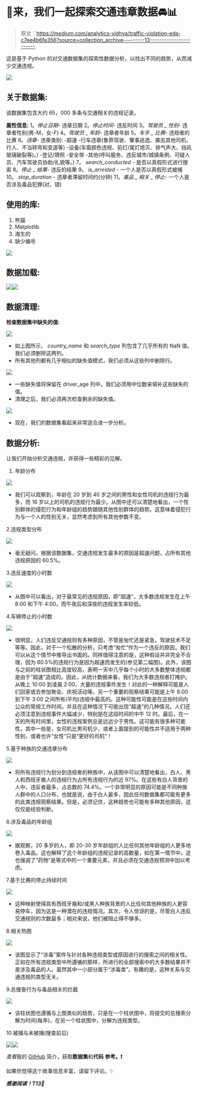# 🚦来，我们一起探索交通违章数据🚘📊

> 原文：<https://medium.com/analytics-vidhya/traffic-violation-eda-c7ee4b6fe356?source=collection_archive---------13----------------------->

这是基于 Python 的对交通数据集的探索性数据分析，以找出不同的趋势，从而减少交通违规。

![](img/0cd0ee4a33a8bfa0223b5fa0da7ad95b.png)

## 关于数据集:

该数据集包含大约 65，000 多条与交通相关的违规记录。

**属性信息:**
1。*停止日期-* 违章日期
2。*停止时间-* 违反时间
3。*驾驶员 _ 性别-* 违章者性别(男-M，女-F)
4。*驾驶员 _ 年龄-* 违章者年龄
5。*车手 _ 比赛-* 违规者的比赛
6。*违章-* 违章类别:
-超速
-行车违章(鲁莽驾驶、肇事逃逸、袭击其他司机、行人、不当转弯和变道等)
-设备(车窗颜色违规、前灯/尾灯熄灭、排气声大、挡风玻璃破裂等)。)
-登记/牌照
-安全带
-其他(呼叫服务、违反城市/城镇条例、可疑人员、汽车驾驶员协助/礼貌等。)
7。 *search_conducted -* 是否以真假形式进行搜索
8。*停止 _ 结果-* 违反的结果
9。 *is_arrested -* 一个人是否以真假形式被捕
10。 *stop_duration -* 违章者滞留时间约(分钟)
11。*毒品 _ 相关 _ 停止-* 一个人是否涉及毒品犯罪(对，错)

## **使用的库:**

1.  熊猫
2.  Matplotlib
3.  海生的
4.  缺少编号

![](img/01073d40b6490e5c8960398530cf7d7e.png)

## **数据加载:**

![](img/068260cc41a712e8ec8469975dd67aa4.png)![](img/b4739aa0c5eb189870ed6d231cddd4e0.png)

## **数据清理:**

**检查数据集中缺失的值:**

![](img/33d956be9b63d2932aaa12c0409546a7.png)

*   如上图所示， *country_name* 和 *search_type* 列包含了几乎所有的 NaN 值。我们必须删除这两列。
*   所有其他列都有几乎相似的缺失值模式，我们必须从这些列中删除行。

![](img/69a0f32b17307edf1c657df0f3b3d829.png)

*   一些缺失值将保留在 driver_age 列中。我们必须用中位数来填补这些缺失的值。
*   清理之后，我们必须再次检查剩余的缺失值。

![](img/d222bc7312b98b0e6cd8a38a1f370a15.png)

*   现在，我们的数据集看起来非常适合进一步分析。

## 数据分析:

让我们开始分析交通违规，并获得一些精彩的见解。

1.  年龄分布

![](img/a114ea2e1817b1f27470b439ff63ff5f.png)

*   我们可以观察到，年龄在 20 岁到 40 岁之间的男性和女性司机的违规行为最多，而 16 岁以上的司机的违规行为最少。从图中还可以清楚地看出，一个性别群体的侵犯行为和年龄组的趋势跟随其他性别群体的趋势。这意味着侵犯行为与一个人的性别无关，显然考虑到所有其他参数不变。

2.违规类型分布

![](img/ca9f0c6b520d452a051dc247304ec33e.png)

*   毫无疑问，根据该数据集，交通违规发生最多的原因是超速问题，占所有其他违规原因的 60.5%。

3.违反速度的小时数

![](img/ea084ce74b0c8f99aa553aceab40db8d.png)

*   从图中可以看出，对于最常见的违规原因，即“超速”，大多数违规发生在上午 8:00 和下午 4:00，而午夜后和深夜的违规发生率较低。

4.车辆停止的小时数

![](img/697a0680c3bf102461682c2498f7a9e0.png)

*   很明显，人们违反交通规则有多种原因，不管是匆忙还是紧急，驾驶技术不足等等。因此，对于一个松散的分析，只考虑“匆忙”作为一个违反的原因，我们可以从这个情节中推导出书面的。同样值得注意的是，这种假设并非完全不合理，因为 60.5%的违规行为是因为超速而发生的(参见第二幅图)。此外，该图与之前的柱状图相比高度较高，表明一天中几乎每个小时的大多数整体违规都是由于“超速”造成的。因此，从统计数据来看，我们为大多数违规者打掩护。从晚上 10:00 到凌晨 2:00，大量的违规事件发生！对此的一种解释可能是人们回家或去参加聚会、庆祝活动等。另一个重要的观察结果可能是上午 8:00 到下午 3:00 之间所有(平均)违规中最高的。这种可能性可能是在这些时间内公众的常规工作时间，并且在这种情况下可能出现“超速”的几种情况。人们还必须注意到违规事件大幅减少，特别是在这段时间的中午 12 时。最后，在一天的所有时间里，女性的违规案例总是远远少于男性。这可能有很多种可能性，其中一些是，女司机比男司机少，或者上面提到的可能性并不适用于两种性别，或者也许“女性”只是“更好的司机”！

5.基于种族的交通违章分布

![](img/e0f2e8f49f38acc1bfd4af0308a3e5fd.png)

*   将所有违规行为划分到违规者的种族中，从该图中可以清楚地看出，白人、黑人和西班牙裔人的违规行为占所有违规行为的近 97%。在这些有白人背景的人中，违反者最多，占总数的 74.4%。一个非常明显的原因可能是不同种族人群中的人口分布，也就是说，由于白人最多，因此任何数据集都可能有更多的此类违规观察结果。但是，必须记住，这种趋势也可能有多种其他原因，这仅仅是经验判断。

6.涉及毒品的年龄组

![](img/708fca527857c4a51bc81b9b95a0d94d.png)

*   据观察，20 多岁的人，即 20-30 岁年龄组的人比任何其他年龄组的人更多地卷入毒品。这也解释了这个年龄组的违规记录的高数量，如在第一情节中。这也强调了“药物”是等式中的一个重要元素，并且必须在交通违规预测中加以考虑。

7.基于比赛的停止持续时间

![](img/e60bb700c919764e2d9b4bb4d0b602d3.png)

*   这种映射使得具有西班牙裔和/或黑人种族背景的人比任何其他种族的人更容易停车，因为这是一种潜在的违规情况。其次，令人惊讶的是，尽管白人违反交通规则的次数最多；相对来说，他们被阻止得不够多。

8.相关热图

![](img/b523d3c79e232adda4c28a9e4d5c6516.png)

*   该图显示了“涉毒”案件与针对各种违规类型或原因进行的搜索之间的相关性。正如在所有违规类型中所遵循的那样，所进行的全部搜索中的大多数结果并不是涉及毒品的人。虽然其中一小部分属于“涉毒类”。有趣的是，这种关系与交通违规的类型无关。

9.总搜查行为与毒品相关的拦截

![](img/4f9003601a2fb617f490c0e5b3c788e6.png)

*   该柱状图也遵循与上图类似的趋势，只是在一个柱状图中，将提交的总搜索分解为时间(每年)，在另一个柱状图中，分解为违规类型。

10.被捕与未被捕(搜查前后)

![](img/98429114bb3b3bb97afae148bfe47eff.png)![](img/87e3bde7a398e00006f480a3fd282a3e.png)

*查看*我的 [GitHub](https://github.com/shubamsumbria66) 简介，获取**数据集**和**代码** **参考。❗**

如果你觉得这个故事信息丰富，请留下评论。✨

***感谢阅读！*T13*🤗***